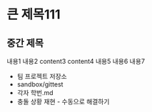 # 큰 제목111

## 중간 제목

내용1
내용2
content3
content4
내용5
내용6
내용7

- 팀 프로젝트 저장소
- sandbox/gittest
- 각자 학번.md
- 충돌 상황 재현 - 수동으로 해결하기